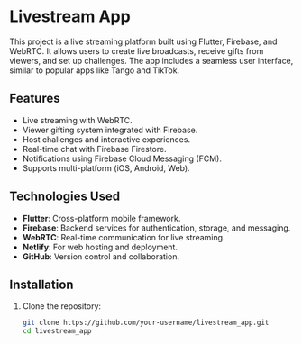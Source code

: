 # Livestream App

This project is a live streaming platform built using Flutter, Firebase, and WebRTC. It allows users to create live broadcasts, receive gifts from viewers, and set up challenges. The app includes a seamless user interface, similar to popular apps like Tango and TikTok.

## Features

- Live streaming with WebRTC.
- Viewer gifting system integrated with Firebase.
- Host challenges and interactive experiences.
- Real-time chat with Firebase Firestore.
- Notifications using Firebase Cloud Messaging (FCM).
- Supports multi-platform (iOS, Android, Web).

## Technologies Used

- **Flutter**: Cross-platform mobile framework.
- **Firebase**: Backend services for authentication, storage, and messaging.
- **WebRTC**: Real-time communication for live streaming.
- **Netlify**: For web hosting and deployment.
- **GitHub**: Version control and collaboration.

## Installation

1. Clone the repository:

   ```bash
   git clone https://github.com/your-username/livestream_app.git
   cd livestream_app

